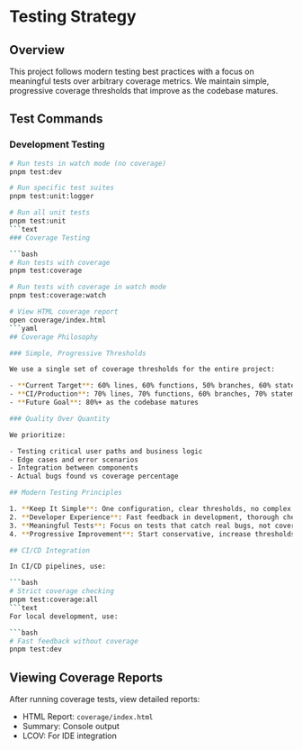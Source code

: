 # Testing Strategy

## Overview

This project follows modern testing best practices with a focus on meaningful tests over arbitrary coverage metrics. We maintain simple, progressive coverage thresholds that improve as the codebase matures.

## Test Commands

### Development Testing

```bash
# Run tests in watch mode (no coverage)
pnpm test:dev

# Run specific test suites
pnpm test:unit:logger

# Run all unit tests
pnpm test:unit
```text
### Coverage Testing

```bash
# Run tests with coverage
pnpm test:coverage

# Run tests with coverage in watch mode
pnpm test:coverage:watch

# View HTML coverage report
open coverage/index.html
```yaml
## Coverage Philosophy

### Simple, Progressive Thresholds

We use a single set of coverage thresholds for the entire project:

- **Current Target**: 60% lines, 60% functions, 50% branches, 60% statements
- **CI/Production**: 70% lines, 70% functions, 60% branches, 70% statements
- **Future Goal**: 80%+ as the codebase matures

### Quality Over Quantity

We prioritize:

- Testing critical user paths and business logic
- Edge cases and error scenarios
- Integration between components
- Actual bugs found vs coverage percentage

## Modern Testing Principles

1. **Keep It Simple**: One configuration, clear thresholds, no complex rules
2. **Developer Experience**: Fast feedback in development, thorough checks in CI
3. **Meaningful Tests**: Focus on tests that catch real bugs, not coverage numbers
4. **Progressive Improvement**: Start conservative, increase thresholds gradually

## CI/CD Integration

In CI/CD pipelines, use:

```bash
# Strict coverage checking
pnpm test:coverage:all
```text
For local development, use:

```bash
# Fast feedback without coverage
pnpm test:dev
```

## Viewing Coverage Reports

After running coverage tests, view detailed reports:

- HTML Report: `coverage/index.html`
- Summary: Console output
- LCOV: For IDE integration
